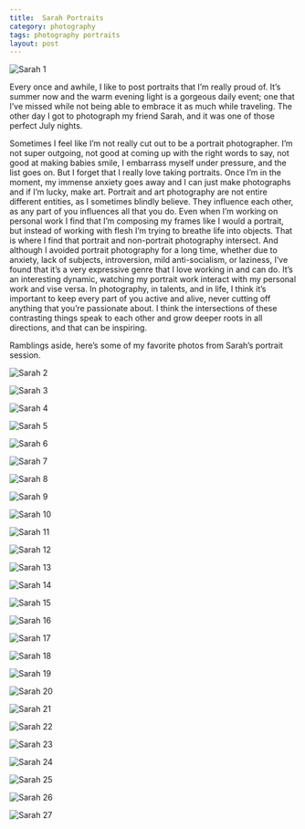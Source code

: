 ```yaml
---
title:  Sarah Portraits
category: photography
tags: photography portraits
layout: post
---
```


![Sarah 1](https://baileycmiller.github.io/blog/assets/Sarah_144.jpg)

Every once and awhile, I like to post portraits that I’m really proud of. It’s summer now and the warm evening light is a gorgeous daily event; one that I’ve missed while not being able to embrace it as much while traveling. The other day I got to photograph my friend Sarah, and it was one of those perfect July nights.

Sometimes I feel like I’m not really cut out to be a portrait photographer. I’m not super outgoing, not good at coming up with the right words to say, not good at making babies smile, I embarrass myself under pressure, and the list goes on. But I forget that I really love taking portraits. Once I’m in the moment, my immense anxiety goes away and I can just make photographs and if I’m lucky, make art. Portrait and art photography are not entire different entities, as I sometimes blindly believe. They influence each other, as any part of you influences all that you do. Even when I’m working on personal work I find that I’m composing my frames like I would a portrait, but instead of working with flesh I’m trying to breathe life into objects. That is where I find that portrait and non-portrait photography intersect. And although I avoided portrait photography for a long time, whether due to anxiety, lack of subjects, introversion, mild anti-socialism, or laziness, I’ve found that it’s a very expressive genre that I love working in and can do. It’s an interesting dynamic, watching my portrait work interact with my personal work and vise versa. In photography, in talents, and in life, I think it’s important to keep every part of you active and alive, never cutting off anything that you’re passionate about. I think the intersections of these contrasting things speak to each other and grow deeper roots in all directions, and that can be inspiring.

Ramblings aside, here’s some of my favorite photos from Sarah’s portrait session.

![Sarah 2](https://baileycmiller.github.io/blog/assets/SarahBW_40.jpg)

![Sarah 3](https://baileycmiller.github.io/blog/assets/Sarah_151.jpg)

![Sarah 4](https://baileycmiller.github.io/blog/assets/SarahBW_31.jpg)

![Sarah 5](https://baileycmiller.github.io/blog/assets/SarahBW_9.jpg)

![Sarah 6](https://baileycmiller.github.io/blog/assets/Sarah_147.jpg)

![Sarah 7](https://baileycmiller.github.io/blog/assets/Sarah_72.jpg)

![Sarah 8](https://baileycmiller.github.io/blog/assets/SarahBW_157.jpg)

![Sarah 9](https://baileycmiller.github.io/blog/assets/SarahBW_88.jpg)

![Sarah 10](https://baileycmiller.github.io/blog/assets/Sarah_207.jpg)

![Sarah 11](https://baileycmiller.github.io/blog/assets/SarahBW_161.jpg)

![Sarah 12](https://baileycmiller.github.io/blog/assets/Sarah_181.jpg)

![Sarah 13](https://baileycmiller.github.io/blog/assets/SarahBW_67.jpg)

![Sarah 14](https://baileycmiller.github.io/blog/assets/SarahBW_186.jpg)

![Sarah 15](https://baileycmiller.github.io/blog/assets/Sarah_166.jpg)

![Sarah 16](https://baileycmiller.github.io/blog/assets/SarahBW_195.jpg)

![Sarah 17](https://baileycmiller.github.io/blog/assets/SarahBW_174.jpg)

![Sarah 18](https://baileycmiller.github.io/blog/assets/Sarah_156.jpg)

![Sarah 19](https://baileycmiller.github.io/blog/assets/SarahBW_199.jpg)

![Sarah 20](https://baileycmiller.github.io/blog/assets/Sarah_162.jpg)

![Sarah 21](https://baileycmiller.github.io/blog/assets/Sarah_133.jpg)

![Sarah 22](https://baileycmiller.github.io/blog/assets/SarahBW_187.jpg)

![Sarah 23](https://baileycmiller.github.io/blog/assets/Sarah_131.jpg)

![Sarah 24](https://baileycmiller.github.io/blog/assets/Sarah_105.jpg)

![Sarah 25](https://baileycmiller.github.io/blog/assets/SarahBW_53.jpg)

![Sarah 26](https://baileycmiller.github.io/blog/assets/Sarah_98.jpg)

![Sarah 27](https://baileycmiller.github.io/blog/assets/SarahBW_178.jpg)
